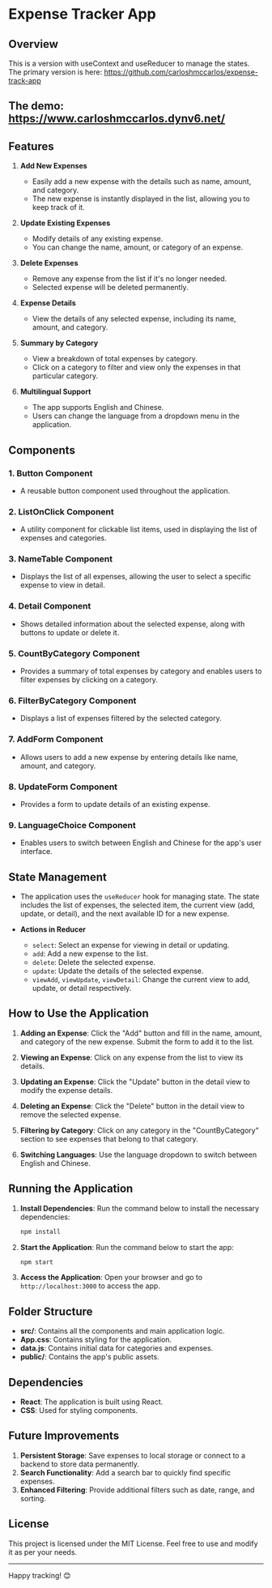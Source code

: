 # Expense Tracker App

## Overview

This is a version with useContext and useReducer to manage the states.
The primary version is here: 
https://github.com/carloshmccarlos/expense-track-app

The demo: https://www.carloshmccarlos.dynv6.net/
---

## Features

1. **Add New Expenses**
   - Easily add a new expense with the details such as name, amount, and category.
   - The new expense is instantly displayed in the list, allowing you to keep track of it.

2. **Update Existing Expenses**
   - Modify details of any existing expense.
   - You can change the name, amount, or category of an expense.

3. **Delete Expenses**
   - Remove any expense from the list if it's no longer needed.
   - Selected expense will be deleted permanently.

4. **Expense Details**
   - View the details of any selected expense, including its name, amount, and category.

5. **Summary by Category**
   - View a breakdown of total expenses by category.
   - Click on a category to filter and view only the expenses in that particular category.

6. **Multilingual Support**
   - The app supports English and Chinese.
   - Users can change the language from a dropdown menu in the application.

## Components

### 1. **Button Component**
- A reusable button component used throughout the application.

### 2. **ListOnClick Component**
- A utility component for clickable list items, used in displaying the list of expenses and categories.

### 3. **NameTable Component**
- Displays the list of all expenses, allowing the user to select a specific expense to view in detail.

### 4. **Detail Component**
- Shows detailed information about the selected expense, along with buttons to update or delete it.

### 5. **CountByCategory Component**
- Provides a summary of total expenses by category and enables users to filter expenses by clicking on a category.

### 6. **FilterByCategory Component**
- Displays a list of expenses filtered by the selected category.

### 7. **AddForm Component**
- Allows users to add a new expense by entering details like name, amount, and category.

### 8. **UpdateForm Component**
- Provides a form to update details of an existing expense.

### 9. **LanguageChoice Component**
- Enables users to switch between English and Chinese for the app's user interface.

## State Management

- The application uses the `useReducer` hook for managing state. The state includes the list of expenses, the selected item, the current view (add, update, or detail), and the next available ID for a new expense.

- **Actions in Reducer**
   - `select`: Select an expense for viewing in detail or updating.
   - `add`: Add a new expense to the list.
   - `delete`: Delete the selected expense.
   - `update`: Update the details of the selected expense.
   - `viewAdd`, `viewUpdate`, `viewDetail`: Change the current view to add, update, or detail respectively.

## How to Use the Application

1. **Adding an Expense**: Click the "Add" button and fill in the name, amount, and category of the new expense. Submit the form to add it to the list.

2. **Viewing an Expense**: Click on any expense from the list to view its details.

3. **Updating an Expense**: Click the "Update" button in the detail view to modify the expense details.

4. **Deleting an Expense**: Click the "Delete" button in the detail view to remove the selected expense.

5. **Filtering by Category**: Click on any category in the "CountByCategory" section to see expenses that belong to that category.

6. **Switching Languages**: Use the language dropdown to switch between English and Chinese.

## Running the Application

1. **Install Dependencies**: Run the command below to install the necessary dependencies:
   ```bash
   npm install
   ```

2. **Start the Application**: Run the command below to start the app:
   ```bash
   npm start
   ```

3. **Access the Application**: Open your browser and go to `http://localhost:3000` to access the app.

## Folder Structure

- **src/**: Contains all the components and main application logic.
- **App.css**: Contains styling for the application.
- **data.js**: Contains initial data for categories and expenses.
- **public/**: Contains the app's public assets.

## Dependencies

- **React**: The application is built using React.
- **CSS**: Used for styling components.

## Future Improvements

1. **Persistent Storage**: Save expenses to local storage or connect to a backend to store data permanently.
2. **Search Functionality**: Add a search bar to quickly find specific expenses.
3. **Enhanced Filtering**: Provide additional filters such as date, range, and sorting.

## License

This project is licensed under the MIT License. Feel free to use and modify it as per your needs.

---

Happy tracking! 😊


